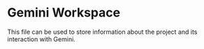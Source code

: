 # Gemini Workspace

This file can be used to store information about the project and its interaction with Gemini.
